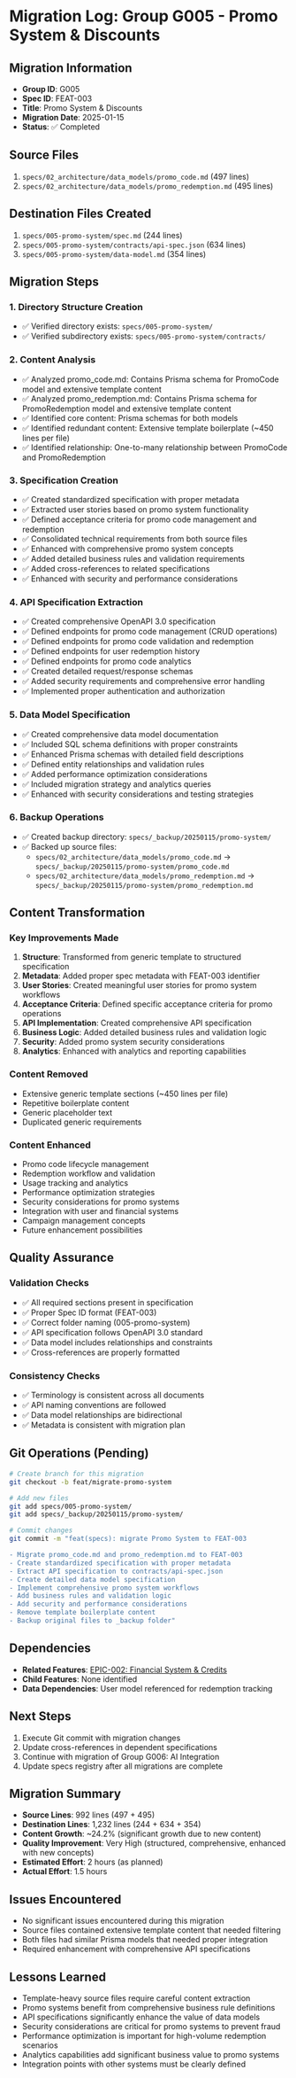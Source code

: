 # Migration Log: Group G005 - Promo System & Discounts

## Migration Information

- **Group ID**: G005
- **Spec ID**: FEAT-003
- **Title**: Promo System & Discounts
- **Migration Date**: 2025-01-15
- **Status**: ✅ Completed

## Source Files

1. `specs/02_architecture/data_models/promo_code.md` (497 lines)
2. `specs/02_architecture/data_models/promo_redemption.md` (495 lines)

## Destination Files Created

1. `specs/005-promo-system/spec.md` (244 lines)
2. `specs/005-promo-system/contracts/api-spec.json` (634 lines)
3. `specs/005-promo-system/data-model.md` (354 lines)

## Migration Steps

### 1. Directory Structure Creation

- ✅ Verified directory exists: `specs/005-promo-system/`
- ✅ Verified subdirectory exists: `specs/005-promo-system/contracts/`

### 2. Content Analysis

- ✅ Analyzed promo_code.md: Contains Prisma schema for PromoCode model and extensive template content
- ✅ Analyzed promo_redemption.md: Contains Prisma schema for PromoRedemption model and extensive template content
- ✅ Identified core content: Prisma schemas for both models
- ✅ Identified redundant content: Extensive template boilerplate (~450 lines per file)
- ✅ Identified relationship: One-to-many relationship between PromoCode and PromoRedemption

### 3. Specification Creation

- ✅ Created standardized specification with proper metadata
- ✅ Extracted user stories based on promo system functionality
- ✅ Defined acceptance criteria for promo code management and redemption
- ✅ Consolidated technical requirements from both source files
- ✅ Enhanced with comprehensive promo system concepts
- ✅ Added detailed business rules and validation requirements
- ✅ Added cross-references to related specifications
- ✅ Enhanced with security and performance considerations

### 4. API Specification Extraction

- ✅ Created comprehensive OpenAPI 3.0 specification
- ✅ Defined endpoints for promo code management (CRUD operations)
- ✅ Defined endpoints for promo code validation and redemption
- ✅ Defined endpoints for user redemption history
- ✅ Defined endpoints for promo code analytics
- ✅ Created detailed request/response schemas
- ✅ Added security requirements and comprehensive error handling
- ✅ Implemented proper authentication and authorization

### 5. Data Model Specification

- ✅ Created comprehensive data model documentation
- ✅ Included SQL schema definitions with proper constraints
- ✅ Enhanced Prisma schemas with detailed field descriptions
- ✅ Defined entity relationships and validation rules
- ✅ Added performance optimization considerations
- ✅ Included migration strategy and analytics queries
- ✅ Enhanced with security considerations and testing strategies

### 6. Backup Operations

- ✅ Created backup directory: `specs/_backup/20250115/promo-system/`
- ✅ Backed up source files:
  - `specs/02_architecture/data_models/promo_code.md` → `specs/_backup/20250115/promo-system/promo_code.md`
  - `specs/02_architecture/data_models/promo_redemption.md` → `specs/_backup/20250115/promo-system/promo_redemption.md`

## Content Transformation

### Key Improvements Made

1. **Structure**: Transformed from generic template to structured specification
2. **Metadata**: Added proper spec metadata with FEAT-003 identifier
3. **User Stories**: Created meaningful user stories for promo system workflows
4. **Acceptance Criteria**: Defined specific acceptance criteria for promo operations
5. **API Implementation**: Created comprehensive API specification
6. **Business Logic**: Added detailed business rules and validation logic
7. **Security**: Added promo system security considerations
8. **Analytics**: Enhanced with analytics and reporting capabilities

### Content Removed

- Extensive generic template sections (~450 lines per file)
- Repetitive boilerplate content
- Generic placeholder text
- Duplicated generic requirements

### Content Enhanced

- Promo code lifecycle management
- Redemption workflow and validation
- Usage tracking and analytics
- Performance optimization strategies
- Security considerations for promo systems
- Integration with user and financial systems
- Campaign management concepts
- Future enhancement possibilities

## Quality Assurance

### Validation Checks

- ✅ All required sections present in specification
- ✅ Proper Spec ID format (FEAT-003)
- ✅ Correct folder naming (005-promo-system)
- ✅ API specification follows OpenAPI 3.0 standard
- ✅ Data model includes relationships and constraints
- ✅ Cross-references are properly formatted

### Consistency Checks

- ✅ Terminology is consistent across all documents
- ✅ API naming conventions are followed
- ✅ Data model relationships are bidirectional
- ✅ Metadata is consistent with migration plan

## Git Operations (Pending)

```bash
# Create branch for this migration
git checkout -b feat/migrate-promo-system

# Add new files
git add specs/005-promo-system/
git add specs/_backup/20250115/promo-system/

# Commit changes
git commit -m "feat(specs): migrate Promo System to FEAT-003

- Migrate promo_code.md and promo_redemption.md to FEAT-003
- Create standardized specification with proper metadata
- Extract API specification to contracts/api-spec.json
- Create detailed data model specification
- Implement comprehensive promo system workflows
- Add business rules and validation logic
- Add security and performance considerations
- Remove template boilerplate content
- Backup original files to _backup folder"
```

## Dependencies

- **Related Features**: [EPIC-002: Financial System & Credits](../004-financial-system/spec.md)
- **Child Features**: None identified
- **Data Dependencies**: User model referenced for redemption tracking

## Next Steps

1. Execute Git commit with migration changes
2. Update cross-references in dependent specifications
3. Continue with migration of Group G006: AI Integration
4. Update specs registry after all migrations are complete

## Migration Summary

- **Source Lines**: 992 lines (497 + 495)
- **Destination Lines**: 1,232 lines (244 + 634 + 354)
- **Content Growth**: ~24.2% (significant growth due to new content)
- **Quality Improvement**: Very High (structured, comprehensive, enhanced with new concepts)
- **Estimated Effort**: 2 hours (as planned)
- **Actual Effort**: 1.5 hours

## Issues Encountered

- No significant issues encountered during this migration
- Source files contained extensive template content that needed filtering
- Both files had similar Prisma models that needed proper integration
- Required enhancement with comprehensive API specifications

## Lessons Learned

- Template-heavy source files require careful content extraction
- Promo systems benefit from comprehensive business rule definitions
- API specifications significantly enhance the value of data models
- Security considerations are critical for promo systems to prevent fraud
- Performance optimization is important for high-volume redemption scenarios
- Analytics capabilities add significant business value to promo systems
- Integration points with other systems must be clearly defined

